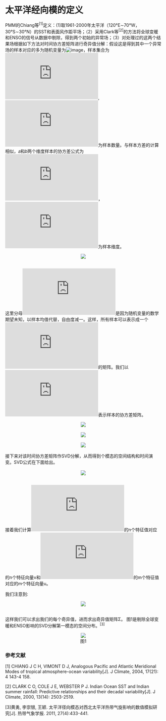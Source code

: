 # 太平洋经向模的定义
PMM的Chiang等<sup>[1]</sup>定义：(1)取1961-2000年太平洋（120°E&sim;70°W，30°S&sim;30°N）的SST和表面风作距平场；（2）采用Clark等<sup>[2]</sup>的方法将全球变暖和ENSO的信号从数据中剔除，得到两个初始的异常场；（3）对处理过的这两个结果场根据如下方法对时间协方差矩阵进行奇异值分解：假设这是得到其中一个异常场的样本对应的多为随机变量为![image](https://latex.codecogs.com/svg.latex?X=[X_1,X_2,X_3,...,X_n]^T)，样本集合为![](https://latex.codecogs.com/svg.latex?%5C%7Bx_%5Ccdot%20j%3D%5Bx_1j%2Cx_2j%2C...%2Cx_nj%5D%5ET%7C1%5Cleq%20j%5Cleq%20m%5C%7D),![](https://latex.codecogs.com/svg.latex?m)为样本数量。与样本方差的计算相似，𝑎和𝑏两个维度样本的协方差公式为![](https://latex.codecogs.com/svg.latex?1%5Cleq%20a%5Cleq%20n%2C%201%5Cleq%20b%5Cleq%20n)，![](https://latex.codecogs.com/svg.latex?n)为样本维度。
<br/>
<div align=center><img src="https://latex.codecogs.com/svg.latex?q_%7Ba%2Cb%7D%3D%5Cfrac%7B%5Csum_%7Bj%3D1%7D%5E%7Bm%7D%28x_%7Baj%7D-%5Cbar%7Bx%7D_a%29%28x_%7Bbj%7D-%5Cbar%7Bx%7D_b%29%7D%7Bm-1%7D"/></div>
<br/>

这里分母![](https://latex.codecogs.com/svg.latex?m-1)是因为随机变量的数学期望未知，以样本均值代替，自由度减一。这样，所有样本可以表示成一个![](https://latex.codecogs.com/svg.latex?n%5Ctimes%20m)的矩阵。我们以![](https://latex.codecogs.com/svg.latex?%5Chat%7B%5CSigma%7D)表示样本的协方差矩阵。

<div align="center"><img src="https://latex.codecogs.com/svg.latex?%3D%5Cfrac%7B1%7D%7Bm-1%7D%5Cbegin%7Bbmatrix%7D%20%5Csum_%7Bj%3D1%7D%5E%7Bm%7D%20%26%20q_%7B1%2C2%7D%20%26%20%5Chdots%20%26%20q_%7B1%2Cn%7D%5C%5C%20q_%7B2%2C1%7D%20%26%20q_%7B2%2C2%7D%20%26%20%5Chdots%20%26%20q_%7B2%2Cn%7D%5C%5C%20%5Cvdots%20%26%20%5Cvdots%20%26%20%5Cddots%20%26%20%5Cvdots%5C%5C%20q_%7Bn%2C1%7D%20%26%20q_%7Bn%2C2%7D%20%26%20%5Chdots%20%26%20q_%7Bn%2Cn%7D%20%5Cend%7Bbmatrix%7D"></div>
<br/>
<div align="center"><img src="https://latex.codecogs.com/svg.latex?%3D%5Cfrac%7B1%7D%7Bm-1%7D%5Cbegin%7Bbmatrix%7D%20%5Csum_%7Bj%3D1%7D%5E%7Bm%7D%28x_%7B1j%7D-%5Cbar%7Bx%7D_1%29%28x_%7B1j%7D-%5Cbar%7Bx%7D_1%29%20%26%20%5Csum_%7Bj%3D1%7D%5E%7Bm%7D%28x_%7B1j%7D-%5Cbar%7Bx%7D_1%29%28x_%7B2j%7D-%5Cbar%7Bx%7D_2%29%20%26%20%5Chdots%20%26%20%5Csum_%7Bj%3D1%7D%5E%7Bm%7D%28x_%7B1j%7D-%5Cbar%7Bx%7D_1%29%28x_%7Bnj%7D-%5Cbar%7Bx%7D_n%29%5C%5C%20%5Csum_%7Bj%3D1%7D%5E%7Bm%7D%28x_%7B2j%7D-%5Cbar%7Bx%7D_2%29%28x_%7B1j%7D-%5Cbar%7Bx%7D_1%29%20%26%20%5Csum_%7Bj%3D1%7D%5E%7Bm%7D%28x_%7B2j%7D-%5Cbar%7Bx%7D_2%29%28x_%7B2j%7D-%5Cbar%7Bx%7D_2%29%20%26%20%5Chdots%20%26%20%5Csum_%7Bj%3D1%7D%5E%7Bm%7D%28x_%7B2j%7D-%5Cbar%7Bx%7D_2%29%28x_%7Bnj%7D-%5Cbar%7Bx%7D_n%29%5C%5C%20%5Cvdots%20%26%20%5Cvdots%20%26%20%5Cddots%20%26%20%5Cvdots%5C%5C%20%5Csum_%7Bj%3D1%7D%5E%7Bm%7D%28x_%7Bnj%7D-%5Cbar%7Bx%7D_n%29%28x_%7B1j%7D-%5Cbar%7Bx%7D_1%29%20%26%20%5Csum_%7Bj%3D1%7D%5E%7Bm%7D%28x_%7Bnj%7D-%5Cbar%7Bx%7D_n%29%28x_%7B2j%7D-%5Cbar%7Bx%7D_2%29%20%26%20%5Chdots%20%26%20%5Csum_%7Bj%3D1%7D%5E%7Bm%7D%28x_%7Bnj%7D-%5Cbar%7Bx%7D_n%29%28x_%7Bnj%7D-%5Cbar%7Bx%7D_n%29%20%5Cend%7Bbmatrix%7D"/></div>
<br/>
<div align="center"><img src="https://latex.codecogs.com/svg.latex?%3D%5Cfrac%7B1%7D%7Bm-1%7D%5Csum_%7Bj%3D1%7D%5E%7Bm%7D%28x_%7B%5Ccdot%20j%7D-%5Cbar%7Bx%7D%29%28x_%7B%5Ccdot%20j%7D-%5Cbar%7Bx%7D%29%5ET"/></div>
<br/>
接下来对该时间协方差矩阵作SVD分解，从而得到个模态的空间结构和时间演变。SVD公式在下面给出。
<br/><br/>
<div align="center"><img src="https://latex.codecogs.com/svg.latex?%5Chat%7B%5CSigma%7D%3DU%5CSigma%20V%5ET"/></div>
<br/>

接着我们计算![](https://latex.codecogs.com/svg.latex?%5Chat%7B%5CSigma%7D%5ET%5Chat%7B%5CSigma%7D)的n个特征值对应的n个特征向量v和![](https://latex.codecogs.com/svg.latex?%5Chat%7B%5CSigma%7D%5Chat%7B%5CSigma%7D%5ET)的m个特征值对应的m个特征向量u。

我们注意到:
<br/>
<div align="center"><img src="https://latex.codecogs.com/svg.latex?%5Chat%7B%5CSigma%7D%3DU%5CSigma%20V%5ET%5Crightarrow%20%5Chat%7B%5CSigma%7D%3DU%5CSigma%20V%5ETV%5Crightarrow%20%5Chat%7B%5CSigma%7DV%3DU%5CSigma%20%5Crightarrow%20%5Chat%7B%5CSigma%7Dv_i%3D%5Csigma%20_iu_i%5Crightarrow%20%5Csigma%20_i%3D%5Cfrac%7B%5Chat%7B%5CSigma%7Dv_i%7D%7Bu_i%7D"/></div>
<br/>

这样我们可以求出我们的每个奇异值，进而求出奇异值矩阵Σ。
图1是剔除全球变暖和ENSO影响的SVD分解第一模态的空间分布。<sup>[3]</sup>
<div align="center"><img src="https://user-images.githubusercontent.com/76199161/138593679-dd7bc66b-20a4-489b-8985-ba59f950fc12.png"/></div>

<div align="center">图1</div>



### 参考文献
[1] CHIANG J C H, VIMONT D J, Analogous Pacific and Atlantic Meridional Modes of tropical atmosphere-ocean variability[J]. J Climate, 2004, 17(21): 4 143-4 158.

[2] CLARK C O, COLE J E, WEBSTER P J. Indian Ocean SST and Indian summer rainfall: Predictive relationships and their decadal variability[J]. J Climate, 2000, 13(14): 2503-2519.

[3]黄勇, 李崇银, 王颖. 太平洋径向模态对西北太平洋热带气旋影响的数值模拟研究[J]. 热带气象学报. 2011, 27(4):433-441.
